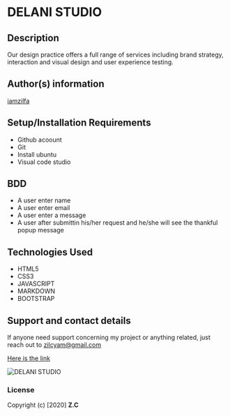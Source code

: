 # DELANI STUDIO
## Description
Our design practice offers a full range of services including brand strategy, interaction
and visual design and user experience testing.
## Author(s) information
[iamzilfa](https://github.com/iamzilfa)

## Setup/Installation Requirements

* Github acoount
* Git
* Install ubuntu
* Visual code studio

## BDD
* A user enter name
* A user enter email
* A user enter a message
* A user after submittin his/her request and he/she will see the thankful popup message 



## Technologies Used
* HTML5
* CSS3
* JAVASCRIPT
* MARKDOWN
* BOOTSTRAP
## Support and contact details
If anyone need support concerning my project or anything related, just reach out to zilcyam@gmail.com
 
[Here is the link](https://iamzilfa.github.io/DELANI-STUDIO/ "DELANI STUDIO")


![DELANI STUDIO](./img/delStud.png)

### License

Copyright (c) [2020] **Z.C**


